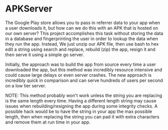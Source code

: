 # APKServer
The Google Play store allows you to pass in referrer data to your app when a user downloads it, but how can we do this with an APK that is hosted on our own server? This project accomplishes this task without storing the data in a database and fingerprinting the user in order to lookup the data when they run the app. Instead, We just unzip our APK file, then use bash to hex edit a string using search and replace, rebuild (zip) the app, resign it and then serve it using a simple go server.

Initially, the approach was to build the app from source every time a user downloaded the app, but this method was incredibly resource intensive and could cause large delays or even server crashes. The new approach is incredibly quick in comparison and can serve hundreds of users per second on a low tier server.

NOTE: This method probably won't work unless the string you are replacing is the same length every time. Having a different length string may cause issues when rebuilding/resigning the app during some integrity checks. A possible hack would be to have the string in your app the max possible length, then when replacing the string you can pad it with extra characters and remove them at run time in your app.
